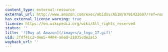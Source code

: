 ```yaml
---
content_type: external-resource
external_url: http://www.amazon.com/exec/obidos/ASIN/0791422607/ref=nosim/mitopencourse-20
has_external_license_warning: true
license: https://en.wikipedia.org/wiki/All_rights_reserved
status: ''
title: '![Buy at Amazon](/images/a_logo_17.gif)'
uid: 2fdf41c2-dee5-4404-a6ed-21035cde2a15
wayback_url: ''
---
```

